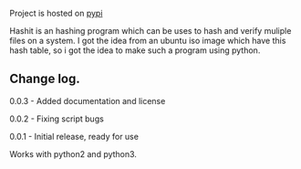 Project is hosted on [pypi](https://pypi.org/project/hashit/)

Hashit is an hashing program which can be uses to hash and verify muliple files on a system.
I got the idea from an ubuntu iso image which have this hash table, so i got the idea to make
such a program using python.


## Change log.

0.0.3 - Added documentation and license

0.0.2 - Fixing script bugs

0.0.1 - Initial release, ready for use

Works with python2 and python3.
